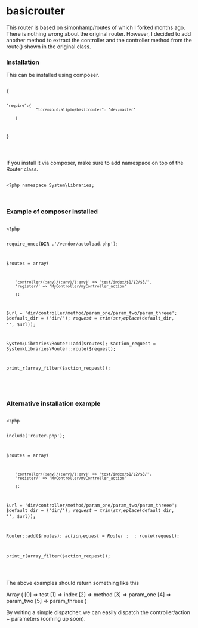 # basicrouter
<p>
This router is based on simonhamp/routes of which I forked months ago. There is nothing wrong about the original router. However, I decided to add another method to extract the controller and the controller method from the route() shown in the original class.
</p>
<h3>Installation</h3>
This can be installed using composer.
<pre><code>
{

	"require":{
	             "lorenzo-d-alipio/basicrouter": "dev-master"
				
		}
		
}
				

</code></pre>

<p>
If you install it via composer, make sure to add namespace on top of the Router class.
<pre><code>
&lt;?php namespace System\Libraries;

</code>
</pre>
</p>

<h3>Example of composer installed</h3>
<pre>
<code>
&lt;?php

require_once(__DIR__ .'/vendor/autoload.php');

$routes = array(
       
        'controller/(:any)/(:any)/(:any)' => 'test/index/$1/$2/$3/',
        'register/' => 'MyController/myController_action'

        );
		
$url = 'dir/controller/method/param_one/param_two/param_threee';
$default_dir = ('dir/');
$request = trim(str_replace($default_dir, '', $url));		
		
System\Libraries\Router::add($routes);
$action_request = System\Libraries\Router::route($request);

print_r(array_filter($action_request));


</pre>
</code>


<h3> Alternative installation example</h3>
<pre><code>
&lt;?php

include('router.php');

$routes = array(
       
        'controller/(:any)/(:any)/(:any)' => 'test/index/$1/$2/$3/',
        'register/' => 'MyController/myController_action'

        );
		
$url = 'dir/controller/method/param_one/param_two/param_threee';
$default_dir = ('dir/');
$request = trim(str_replace($default_dir, '', $url));		
		
Router::add($routes);
$action_request = Router::route($request);

print_r(array_filter($action_request));

</code>
</pre>

The above examples should return something like this
<p>
   Array ( [0] => test [1] => index [2] => method [3] => param_one [4] => param_two [5] => param_threee )
 </p>  
By writing a simple dispatcher, we can easily dispatch the controller/action + parameters (coming up soon).
